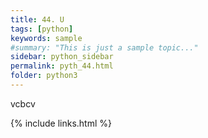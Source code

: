 ```yaml
---
title: 44. U
tags: [python]
keywords: sample
#summary: "This is just a sample topic..."
sidebar: python_sidebar
permalink: pyth_44.html
folder: python3
---
```

vcbcv 


{% include links.html %}
